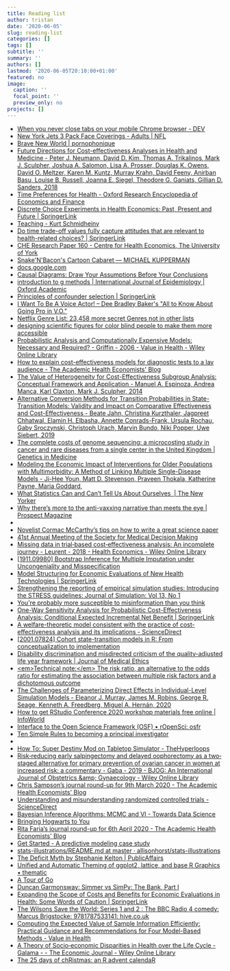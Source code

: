 ```yaml
---
title: Reading list
author: tristan
date: '2020-06-05'
slug: reading-list
categories: []
tags: []
subtitle: ''
summary: ''
authors: []
lastmod: '2020-06-05T20:10:00+01:00'
featured: no
image:
  caption: ''
  focal_point: ''
  preview_only: no
projects: []
---
```

- [When you never close tabs on your mobile Chrome browser - DEV](https://dev.to/piczmar_0/when-you-never-close-tabs-on-your-mobile-chrome-browser-2boj)
- [New York Jets 3 Pack Face Coverings - Adults | NFL](https://m.europe.nflshop.com/stores/nfl/mobile/en/product/new-york-jets-3-pack-face-coverings---adults/297739?categories=accessories%2Cface-coverings)
- [Brave New World | pornophonique](https://pornophonique.bandcamp.com/album/brave-new-world)
- [Future Directions for Cost-effectiveness Analyses in Health and Medicine - Peter J. Neumann, David D. Kim, Thomas A. Trikalinos, Mark J. Sculpher, Joshua A. Salomon, Lisa A. Prosser, Douglas K. Owens, David O. Meltzer, Karen M. Kuntz, Murray Krahn, David Feeny, Anirban Basu, Louise B. Russell, Joanna E. Siegel, Theodore G. Ganiats, Gillian D. Sanders, 2018](http://journals.sagepub.com/doi/full/10.1177/0272989X18798833)
- [Time Preferences for Health - Oxford Research Encyclopedia of Economics and Finance](https://oxfordre.com/economics/view/10.1093/acrefore/9780190625979.001.0001/acrefore-9780190625979-e-87)
- [Discrete Choice Experiments in Health Economics: Past, Present and Future | SpringerLink](https://link.springer.com/article/10.1007/s40273-018-0734-2)
- [Teaching - Kurt Schmidheiny](https://www.schmidheiny.name/teaching/shortguides.htm)
- [Do time trade-off values fully capture attitudes that are relevant to health-related choices? | SpringerLink](https://link.springer.com/article/10.1007%2Fs10198-018-1017-8)
- [CHE Research Paper 160 - Centre for Health Economics, The University of York](https://www.york.ac.uk/che/news/news-2019/che-research-paper-160/)
- [Snake&#39;N&#39;Bacon&#39;s Cartoon Cabaret — MICHAEL KUPPERMAN](https://michaelkupperman.com/snakenbacons-cartoon-cabaret/)
- [docs.google.com](https://docs.google.com/forms/d/e/1FAIpQLSexoOAaRu4-HUCr8K5MGOa8lSWjwaCArfb4VWUyuWcyVDo6rQ/viewform)
- [Causal Diagrams: Draw Your Assumptions Before Your Conclusions](https://www.edx.org/course/causal-diagrams-draw-your-assumptions-before-your-conclusions)
- [introduction to g methods | International Journal of Epidemiology | Oxford Academic](https://academic.oup.com/ije/article/46/2/756/2760169)
- [Principles of confounder selection | SpringerLink](https://link.springer.com/article/10.1007/s10654-019-00494-6)
- [I Want To Be A Voice Actor! – Dee Bradley Baker&#39;s &quot;All to Know About Going Pro in V.O.&quot;](https://iwanttobeavoiceactor.com/)
- [Netflix Genre List: 23,458 more secret Genres not in other lists](https://www.finder.com/netflix/genre-list)
- [designing scientific figures for color blind people to make them more accessible](https://www.somersault1824.com/tips-for-designing-scientific-figures-for-color-blind-readers/)
- [Probabilistic Analysis and Computationally Expensive Models: Necessary and Required? - Griffin - 2006 - Value in Health - Wiley Online Library](https://onlinelibrary.wiley.com/doi/full/10.1111/j.1524-4733.2006.00107.x)
- [How to explain cost-effectiveness models for diagnostic tests to a lay audience - The Academic Health Economists&#39; Blog](https://aheblog.com/2019/06/12/how-to-explain-cost-effectiveness-models-for-diagnostic-tests-to-a-lay-audience/)
- [The Value of Heterogeneity for Cost-Effectiveness Subgroup Analysis: Conceptual Framework and Application - Manuel A. Espinoza, Andrea Manca, Karl Claxton, Mark J. Sculpher, 2014](https://journals.sagepub.com/doi/full/10.1177/0272989X14538705)
- [Alternative Conversion Methods for Transition Probabilities in State-Transition Models: Validity and Impact on Comparative Effectiveness and Cost-Effectiveness - Beate Jahn, Christina Kurzthaler, Jagpreet Chhatwal, Elamin H. Elbasha, Annette Conrads-Frank, Ursula Rochau, Gaby Sroczynski, Christoph Urach, Marvin Bundo, Niki Popper, Uwe Siebert, 2019](https://journals.sagepub.com/doi/abs/10.1177/0272989X19851095)
- [The complete costs of genome sequencing: a microcosting study in cancer and rare diseases from a single center in the United Kingdom | Genetics in Medicine](https://www.nature.com/articles/s41436-019-0618-7)
- [Modeling the Economic Impact of Interventions for Older Populations with Multimorbidity: A Method of Linking Multiple Single-Disease Models - Ji-Hee Youn, Matt D. Stevenson, Praveen Thokala, Katherine Payne, Maria Goddard,](https://journals.sagepub.com/doi/abs/10.1177/0272989X19868987)
- [What Statistics Can and Can’t Tell Us About Ourselves  | The New Yorker](https://www.newyorker.com/magazine/2019/09/09/what-statistics-can-and-cant-tell-us-about-ourselves)
- [Why there’s more to the anti-vaxxing narrative than meets the eye | Prospect Magazine](https://www.prospectmagazine.co.uk/magazine/childhood-inoculation-rates-are-falling-but-are-anti-vaccine-campaigns-really-to-blame-anti-vaxxers-measles-medicine-health)
- [](http://ghcearegistry.org/ghcearegistry/)
- [Novelist Cormac McCarthy’s tips on how to write a great science paper](https://www.nature.com/articles/d41586-019-02918-5)
- [41st Annual Meeting of the Society for Medical Decision Making](https://smdm.confex.com/smdm/2019/meetingapp.cgi/Paper/12315)
- [Missing data in trial‐based cost‐effectiveness analysis: An incomplete journey - Leurent - 2018 - Health Economics - Wiley Online Library](https://onlinelibrary.wiley.com/doi/full/10.1002/hec.3654)
- [[1911.09980] Bootstrap Inference for Multiple Imputation under Uncongeniality and Misspecification](https://arxiv.org/abs/1911.09980)
- [Model Structuring for Economic Evaluations of New Health Technologies | SpringerLink](https://link.springer.com/article/10.1007%2Fs40273-018-0693-7)
- [Strengthening the reporting of empirical simulation studies: Introducing the STRESS guidelines: Journal of Simulation: Vol 13, No 1](https://www.tandfonline.com/doi/10.1080/17477778.2018.1442155)
- [You&#39;re probably more susceptible to misinformation than you think](https://theconversation.com/youre-probably-more-susceptible-to-misinformation-than-you-think-129171)
- [One-Way Sensitivity Analysis for Probabilistic Cost-Effectiveness Analysis: Conditional Expected Incremental Net Benefit | SpringerLink](https://link.springer.com/article/10.1007%2Fs40273-019-00869-3)
- [A welfare-theoretic model consistent with the practice of cost-effectiveness analysis and its implications - ScienceDirect](https://www.sciencedirect.com/science/article/abs/pii/S0167629619307374?dgcid=author)
- [[2001.07824] Cohort state-transition models in R: From conceptualization to implementation](https://arxiv.org/abs/2001.07824)
- [Disability discrimination and misdirected criticism of the quality-adjusted life year framework | Journal of Medical Ethics](https://jme.bmj.com/content/44/11/793.full)
- [&lt;em&gt;Technical note:&lt;/em&gt; The risk ratio, an alternative to the odds ratio for estimating the association between multiple risk factors and a dichotomous outcome](https://www.journalofdairyscience.org/article/S0022-0302(12)00225-1/fulltext)
- [The Challenges of Parameterizing Direct Effects in Individual-Level Simulation Models - Eleanor J. Murray, James M. Robins, George R. Seage, Kenneth A. Freedberg, Miguel A. Hernán, 2020](https://journals.sagepub.com/doi/abs/10.1177/0272989x19894940)
- [How to get RStudio Conference 2020 workshop materials free online | InfoWorld](https://www.infoworld.com/article/3527294/get-rstudio-conference-2020-workshop-materials-free-online.amp.html)
- [Interface to the Open Science Framework (OSF) • rOpenSci: osfr](https://docs.ropensci.org/osfr/)
- [Ten Simple Rules to becoming a principal investigator](https://journals.plos.org/ploscompbiol/article?id=10.1371/journal.pcbi.1007448)
- [](https://nsgrantham.shinyapps.io/tidytuesdayrocks/)
- [How To: Super Destiny Mod on Tabletop Simulator - TheHyperloops](https://www.thehyperloops.com/howtosuperdestiny/)
- [Risk‐reducing early salpingectomy and delayed oophorectomy as a two‐staged alternative for primary prevention of ovarian cancer in women at increased risk: a commentary - Gaba - 2019 - BJOG: An International Journal of Obstetrics &amp;amp; Gynaecology - Wiley Online Library](https://obgyn.onlinelibrary.wiley.com/doi/10.1111/1471-0528.15651)
- [Chris Sampson’s journal round-up for 9th March 2020 - The Academic Health Economists&#39; Blog](https://aheblog.com/2020/03/09/chris-sampsons-journal-round-up-for-9th-march-2020/amp/?__twitter_impression=true)
- [Understanding and misunderstanding randomized controlled trials - ScienceDirect](https://www.sciencedirect.com/science/article/pii/S0277953617307359#sec4)
- [Bayesian Inference Algorithms: MCMC and VI - Towards Data Science](https://towardsdatascience.com/bayesian-inference-algorithms-mcmc-and-vi-a8dad51ad5f5)
- [Bringing Hogwarts to You](https://www.wizardingworld.com/collections/harry-potter-at-home)
- [Rita Faria’s journal round-up for 6th April 2020 - The Academic Health Economists&#39; Blog](https://aheblog.com/2020/04/06/rita-farias-journal-round-up-for-6th-april-2020/amp/?__twitter_impression=true)
- [Get Started - A predictive modeling case study](https://www.tidymodels.org/start/case-study/)
- [stats-illustrations/README.md at master · allisonhorst/stats-illustrations](https://github.com/allisonhorst/stats-illustrations/blob/master/README.md)
- [The Deficit Myth by Stephanie Kelton | PublicAffairs](https://www.publicaffairsbooks.com/titles/stephanie-kelton/the-deficit-myth/9781541736184/)
- [Unified and Automatic Theming of ggplot2, lattice, and base R Graphics • thematic](https://rstudio.github.io/thematic/)
- [A Tour of Go](https://tour.golang.org/welcome/1)
- [Duncan Garmonsway: Simmer vs SimPy: The Bank, Part I](https://nacnudus.github.io/duncangarmonsway/posts/2016-05-11-simmer-bank-1/)
- [Expanding the Scope of Costs and Benefits for Economic Evaluations in Health: Some Words of Caution | SpringerLink](https://link.springer.com/article/10.1007/s40273-018-0729-z)
- [The Wilsons Save the World: Series 1 and 2 : The BBC Radio 4 comedy: Marcus Brigstocke: 9781787533141: hive.co.uk](https://www.hive.co.uk/Product/Marcus-Brigstocke/The-Wilsons-Save-the-World-Series-1-and-2--The-BBC-Radio-4-comedy/24937410)
- [Computing the Expected Value of Sample Information Efficiently: Practical Guidance and Recommendations for Four Model-Based Methods - Value in Health](https://www.valueinhealthjournal.com/article/S1098-3015(20)30149-2/pdf?_returnURL=https%3A%2F%2Flinkinghub.elsevier.com%2Fretrieve%2Fpii%2FS1098301520301492%3Fshowall%3Dtrue)
- [A Theory of Socio‐economic Disparities in Health over the Life Cycle - Galama - - The Economic Journal - Wiley Online Library](https://onlinelibrary.wiley.com/doi/10.1111/ecoj.12577?platform=hootsuite&)
- [The 25 days of chRistmas: an R advent calendaR](https://kiirstio.wixsite.com/kowen/post/the-25-days-of-christmas-an-r-advent-calendar)
